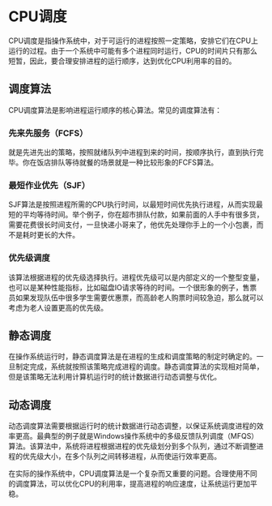 # CPU调度
CPU调度是指操作系统中，对于可运行的进程按照一定策略，安排它们在CPU上运行的过程。由于一个系统中可能有多个进程同时运行，CPU的时间片只有那么短暂，因此，要合理安排进程的运行顺序，达到优化CPU利用率的目的。

## 调度算法
CPU调度算法是影响进程运行顺序的核心算法。常见的调度算法有：

### 先来先服务（FCFS）
就是先进先出的策略，按照就绪队列中进程到来的时间，按顺序执行，直到执行完毕。你在饭店排队等待就餐的场景就是一种比较形象的FCFS算法。

### 最短作业优先（SJF）
SJF算法是按照进程所需的CPU执行时间，以最短时间优先执行进程，从而实现最短的平均等待时间。举个例子，你在超市排队付款，如果前面的人手中有很多货，需要花费很长时间支付，一旦快递小哥来了，他优先处理你手上的一个小包裹，而不是耗时更长的大件。

### 优先级调度
该算法根据进程的优先级选择执行。进程优先级可以是内部定义的一个整型变量，也可以是某种性能指标，比如磁盘IO请求等待的时间。一个很形象的例子，售票员如果发现队伍中很多学生需要优惠票，而高龄老人购票时间较急迫，那么就可以考虑为老人设置更高的优先级。

## 静态调度
在操作系统运行时，静态调度算法是在进程的生成和调度策略的制定时确定的。一旦制定完成，系统就按照该策略完成进程的调度。静态调度算法的实现相对简单，但是该策略无法利用计算机运行时的统计数据进行动态调整与优化。

## 动态调度
动态调度算法需要根据运行时的统计数据进行动态调整，以保证系统调度进程的效率更高。最典型的例子就是Windows操作系统中的多级反馈队列调度（MFQS）算法。该算法中，系统将进程根据进程的优先级划分到多个队列，通过不断调整进程的优先级大小，在多个队列之间转移进程，从而使运行效率更高。

在实际的操作系统中，CPU调度算法是一个复杂而又重要的问题。合理使用不同的调度算法，可以优化CPU的利用率，提高进程的响应速度，让系统运行更加平稳。